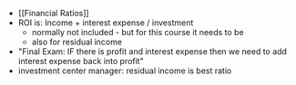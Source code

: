 - [[Financial Ratios]]
- ROI is: Income + interest expense / investment
	- normally not included - but for this course it needs to be
	- also for residual income
- "Final Exam: IF there is profit and interest expense then we need to add interest expense back into profit"
- investment center manager: residual income is best ratio